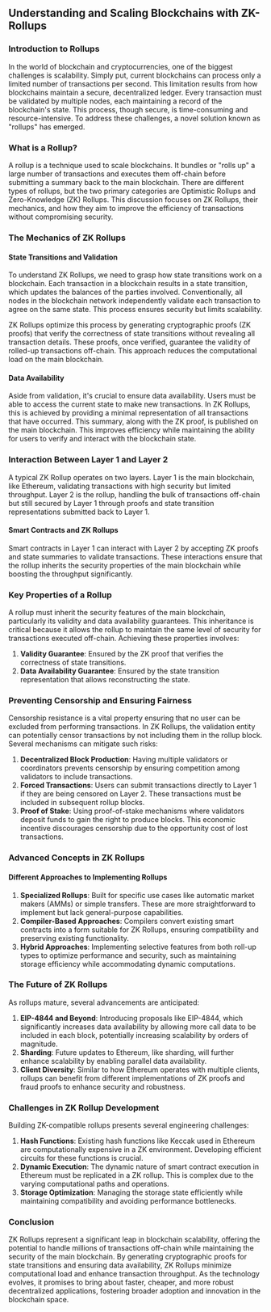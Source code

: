 
## Understanding and Scaling Blockchains with ZK-Rollups

### Introduction to Rollups

In the world of blockchain and cryptocurrencies, one of the biggest challenges is scalability. Simply put, current blockchains can process only a limited number of transactions per second. This limitation results from how blockchains maintain a secure, decentralized ledger. Every transaction must be validated by multiple nodes, each maintaining a record of the blockchain's state. This process, though secure, is time-consuming and resource-intensive. To address these challenges, a novel solution known as "rollups" has emerged.

### What is a Rollup?

A rollup is a technique used to scale blockchains. It bundles or "rolls up" a large number of transactions and executes them off-chain before submitting a summary back to the main blockchain. There are different types of rollups, but the two primary categories are Optimistic Rollups and Zero-Knowledge (ZK) Rollups. This discussion focuses on ZK Rollups, their mechanics, and how they aim to improve the efficiency of transactions without compromising security.

### The Mechanics of ZK Rollups

#### State Transitions and Validation

To understand ZK Rollups, we need to grasp how state transitions work on a blockchain. Each transaction in a blockchain results in a state transition, which updates the balances of the parties involved. Conventionally, all nodes in the blockchain network independently validate each transaction to agree on the same state. This process ensures security but limits scalability.

ZK Rollups optimize this process by generating cryptographic proofs (ZK proofs) that verify the correctness of state transitions without revealing all transaction details. These proofs, once verified, guarantee the validity of rolled-up transactions off-chain. This approach reduces the computational load on the main blockchain.

#### Data Availability

Aside from validation, it's crucial to ensure data availability. Users must be able to access the current state to make new transactions. In ZK Rollups, this is achieved by providing a minimal representation of all transactions that have occurred. This summary, along with the ZK proof, is published on the main blockchain. This improves efficiency while maintaining the ability for users to verify and interact with the blockchain state.

### Interaction Between Layer 1 and Layer 2

A typical ZK Rollup operates on two layers. Layer 1 is the main blockchain, like Ethereum, validating transactions with high security but limited throughput. Layer 2 is the rollup, handling the bulk of transactions off-chain but still secured by Layer 1 through proofs and state transition representations submitted back to Layer 1.

#### Smart Contracts and ZK Rollups

Smart contracts in Layer 1 can interact with Layer 2 by accepting ZK proofs and state summaries to validate transactions. These interactions ensure that the rollup inherits the security properties of the main blockchain while boosting the throughput significantly.

### Key Properties of a Rollup

A rollup must inherit the security features of the main blockchain, particularly its validity and data availability guarantees. This inheritance is critical because it allows the rollup to maintain the same level of security for transactions executed off-chain. Achieving these properties involves:

1. **Validity Guarantee**: Ensured by the ZK proof that verifies the correctness of state transitions.
2. **Data Availability Guarantee**: Ensured by the state transition representation that allows reconstructing the state.

### Preventing Censorship and Ensuring Fairness

Censorship resistance is a vital property ensuring that no user can be excluded from performing transactions. In ZK Rollups, the validation entity can potentially censor transactions by not including them in the rollup block. Several mechanisms can mitigate such risks:

1. **Decentralized Block Production**: Having multiple validators or coordinators prevents censorship by ensuring competition among validators to include transactions.
2. **Forced Transactions**: Users can submit transactions directly to Layer 1 if they are being censored on Layer 2. These transactions must be included in subsequent rollup blocks.
3. **Proof of Stake**: Using proof-of-stake mechanisms where validators deposit funds to gain the right to produce blocks. This economic incentive discourages censorship due to the opportunity cost of lost transactions.

### Advanced Concepts in ZK Rollups

#### Different Approaches to Implementing Rollups

1. **Specialized Rollups**: Built for specific use cases like automatic market makers (AMMs) or simple transfers. These are more straightforward to implement but lack general-purpose capabilities.
2. **Compiler-Based Approaches**: Compilers convert existing smart contracts into a form suitable for ZK Rollups, ensuring compatibility and preserving existing functionality.
3. **Hybrid Approaches**: Implementing selective features from both roll-up types to optimize performance and security, such as maintaining storage efficiency while accommodating dynamic computations.

### The Future of ZK Rollups

As rollups mature, several advancements are anticipated:

1. **EIP-4844 and Beyond**: Introducing proposals like EIP-4844, which significantly increases data availability by allowing more call data to be included in each block, potentially increasing scalability by orders of magnitude.
2. **Sharding**: Future updates to Ethereum, like sharding, will further enhance scalability by enabling parallel data availability.
3. **Client Diversity**: Similar to how Ethereum operates with multiple clients, rollups can benefit from different implementations of ZK proofs and fraud proofs to enhance security and robustness.

### Challenges in ZK Rollup Development

Building ZK-compatible rollups presents several engineering challenges:

1. **Hash Functions**: Existing hash functions like Keccak used in Ethereum are computationally expensive in a ZK environment. Developing efficient circuits for these functions is crucial.
2. **Dynamic Execution**: The dynamic nature of smart contract execution in Ethereum must be replicated in a ZK rollup. This is complex due to the varying computational paths and operations.
3. **Storage Optimization**: Managing the storage state efficiently while maintaining compatibility and avoiding performance bottlenecks.

### Conclusion

ZK Rollups represent a significant leap in blockchain scalability, offering the potential to handle millions of transactions off-chain while maintaining the security of the main blockchain. By generating cryptographic proofs for state transitions and ensuring data availability, ZK Rollups minimize computational load and enhance transaction throughput. As the technology evolves, it promises to bring about faster, cheaper, and more robust decentralized applications, fostering broader adoption and innovation in the blockchain space.
